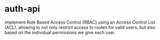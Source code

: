 # auth-api
 implement Role Based Access Control (RBAC) using an Access Control List (ACL), allowing to not only restrict access to routes for valid users, but also based on the individual permissions we give each user.
